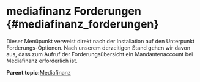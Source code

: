 # mediafinanz Forderungen {#mediafinanz_forderungen}

Dieser Menüpunkt verweist direkt nach der Installation auf den Unterpunkt Forderungs-Optionen. Nach unserem derzeitigen Stand gehen wir davon aus, dass zum Aufruf der Forderungsübersicht ein Mandantenaccount bei Mediafinanz erforderlich ist.

**Parent topic:**[Mediafinanz](7_4_15_Mediafinanz.md)

